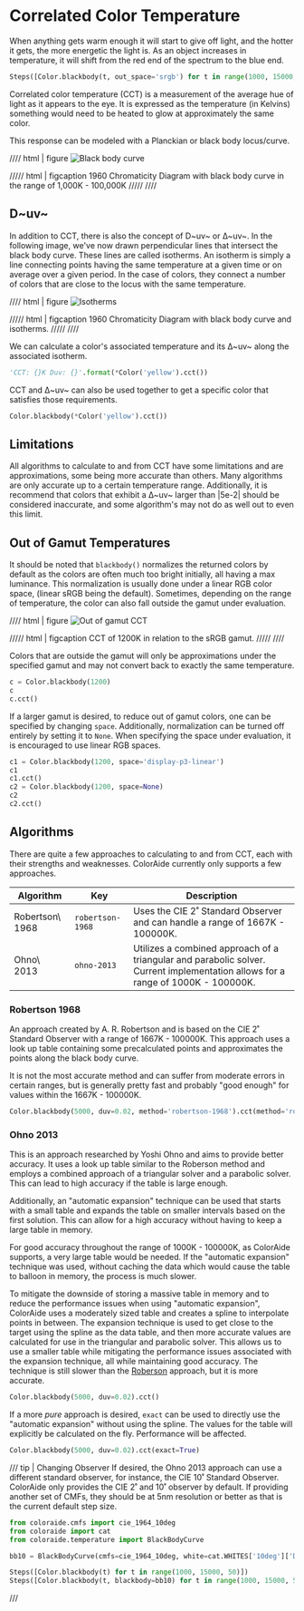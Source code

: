# Correlated Color Temperature

When anything gets warm enough it will start to give off light, and the hotter it gets, the more energetic the light
is. As an object increases in temperature, it will shift from the red end of the spectrum to the blue end.

```py play
Steps([Color.blackbody(t, out_space='srgb') for t in range(1000, 15000, 50)])
```

Correlated color temperature (CCT) is a measurement of the average hue of light as it appears to the eye. It is
expressed as the temperature (in Kelvins) something would need to be heated to glow at approximately the same color.

This response can be modeled with a Planckian or black body locus/curve.

//// html | figure
![Black body curve](images/blackbody.png)

///// html | figcaption
1960 Chromaticity Diagram with black body curve in the range of 1,000K - 100,000K
/////
////

## D~uv~

In addition to CCT, there is also the concept of D~uv~ or ∆~uv~. In the following image, we've now drawn perpendicular
lines that intersect the black body curve. These lines are called isotherms. An isotherm is simply a line connecting
points having the same temperature at a given time or on average over a given period. In the case of colors, they
connect a number of colors that are close to the locus with the same temperature.

//// html | figure
![Isotherms](images/isotherms.png)

///// html | figcaption
1960 Chromaticity Diagram with black body curve and isotherms.
/////
////

We can calculate a color's associated temperature and its ∆~uv~ along the associated isotherm.

```py play
'CCT: {}K Duv: {}'.format(*Color('yellow').cct())
```

CCT and ∆~uv~ can also be used together to get a specific color that satisfies those requirements.

```py play
Color.blackbody(*Color('yellow').cct())
```

## Limitations

All algorithms to calculate to and from CCT have some limitations and are approximations, some being more accurate than
others. Many algorithms are only accurate up to a certain temperature range. Additionally, it is recommend that colors
that exhibit a ∆~uv~ larger than |5e-2| should be considered inaccurate, and some algorithm's may not do as well out to
even this limit.

## Out of Gamut Temperatures

It should be noted that `blackbody()` normalizes the returned colors by default as the colors are often much too bright
initially, all having a max luminance. This normalization is usually done under a linear RGB color space, (linear sRGB
being the default). Sometimes, depending on the range of temperature, the color can also fall outside the gamut under
evaluation.

//// html | figure
![Out of gamut CCT](images/cct-gamut.png)

///// html | figcaption
CCT of 1200K in relation to the sRGB gamut.
/////
////

Colors that are outside the gamut will only be approximations under the specified gamut and may not convert back to
exactly the same temperature.

```py play
c = Color.blackbody(1200)
c
c.cct()
```

If a larger gamut is desired, to reduce out of gamut colors, one can be specified by changing `space`. Additionally,
normalization can be turned off entirely by setting it to `None`. When specifying the space under evaluation, it is
encouraged to use linear RGB spaces.

```py play
c1 = Color.blackbody(1200, space='display-p3-linear')
c1
c1.cct()
c2 = Color.blackbody(1200, space=None)
c2
c2.cct()
```

## Algorithms

There are quite a few approaches to calculating to and from CCT, each with their strengths and weaknesses. ColorAide
currently only supports a few approaches.

Algorithm       | Key              | Description
--------------- | ---------------- | -----------
Robertson\ 1968 | `robertson-1968` | Uses the CIE 2˚ Standard Observer and can handle a range of 1667K - 100000K.
Ohno\ 2013      | `ohno-2013`      | Utilizes a combined approach of a triangular and parabolic solver. Current implementation allows for a range of 1000K - 100000K.

### Robertson 1968

An approach created by A. R. Robertson and is based on the CIE 2˚ Standard Observer with a range of 1667K - 100000K.
This approach uses a look up table containing some precalculated points and approximates the points along the black
body curve.

It is not the most accurate method and can suffer from moderate errors in certain ranges, but is generally pretty fast
and probably "good enough" for values within the 1667K - 100000K.

```py play
Color.blackbody(5000, duv=0.02, method='robertson-1968').cct(method='robertson-1968')
```

### Ohno 2013

This is an approach researched by Yoshi Ohno and aims to provide better accuracy. It uses a look up table similar to
the Roberson method and employs a combined approach of a triangular solver and a parabolic solver. This can lead to
high accuracy if the table is large enough.

Additionally, an "automatic expansion" technique can be used that starts with a small table and expands the table on
smaller intervals based on the first solution. This can allow for a high accuracy without having to keep a large table
in memory.

For good accuracy throughout the range of 1000K - 100000K, as ColorAide supports, a very large table would be needed. If
the "automatic expansion" technique was used, without caching the data which would cause the table to balloon in memory,
the process is much slower.

To mitigate the downside of storing a massive table in memory and to reduce the performance issues when using "automatic
expansion", ColorAide uses a moderately sized table and creates a spline to interpolate points in between. The expansion
technique is used to get close to the target using the spline as the data table, and then more accurate values are
calculated for use in the triangular and parabolic solver. This allows us to use a smaller table while mitigating the
performance issues associated with the expansion technique, all while maintaining good accuracy. The technique is still
slower than the [Roberson](#robertson-1968) approach, but it is more accurate.

```py play
Color.blackbody(5000, duv=0.02).cct()
```

If a more _pure_ approach is desired, `exact` can be used to directly use the "automatic expansion" without using the
spline. The values for the table will explicitly be calculated on the fly. Performance will be affected.

```py play
Color.blackbody(5000, duv=0.02).cct(exact=True)
```

///  tip | Changing Observer
If desired, the Ohno 2013 approach can use a different standard observer, for instance, the CIE 10˚ Standard Observer.
ColorAide only provides the CIE 2˚ and 10˚ observer by default. If providing another set of CMFs, they should be at 5nm
resolution or better as that is the current default step size.

```py play
from coloraide.cmfs import cie_1964_10deg
from coloraide import cat
from coloraide.temperature import BlackBodyCurve

bb10 = BlackBodyCurve(cmfs=cie_1964_10deg, white=cat.WHITES['10deg']['D65'])

Steps([Color.blackbody(t) for t in range(1000, 15000, 50)])
Steps([Color.blackbody(t, blackbody=bb10) for t in range(1000, 15000, 50)])
```
///

